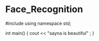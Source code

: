 # Face_Recognition
#include <isostream>
using namespace std; 

int main()
{
cout << "sayna is beautiful" ;
}
